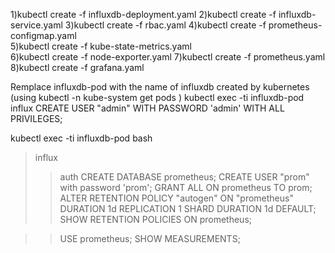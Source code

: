 1)kubectl create -f influxdb-deployment.yaml
2)kubectl create -f influxdb-service.yaml
3)kubectl create -f rbac.yaml
4)kubectl create -f  prometheus-configmap.yaml  
5)kubectl create -f kube-state-metrics.yaml  
6)kubectl create -f node-exporter.yaml
7)kubectl create -f prometheus.yaml
8)kubectl create -f grafana.yaml              

Remplace influxdb-pod  with the name of influxdb created by kubernetes (using kubectl -n kube-system get pods )
kubectl exec -ti influxdb-pod influx 
CREATE USER "admin" WITH PASSWORD 'admin' WITH ALL PRIVILEGES;

kubectl exec -ti influxdb-pod bash
>influx
>>auth 
>> CREATE DATABASE prometheus; 
>> CREATE USER "prom" with password 'prom';
>> GRANT ALL ON prometheus TO prom; 
>> ALTER RETENTION POLICY "autogen" ON "prometheus" DURATION 1d REPLICATION 1 SHARD DURATION 1d DEFAULT;
>> SHOW RETENTION POLICIES ON prometheus;

>> USE prometheus; 
>> SHOW MEASUREMENTS;

